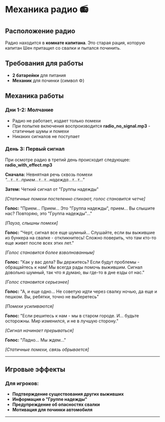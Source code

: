 # Механика радио 📻

## Расположение радио
Радио находится в **комнате капитана**. Это старая рация, которую капитан Шен притащил со свалки и пытался починить.

## Требования для работы
- **2 батарейки** для питания
- **Механик** для починки (символ ⚙️)

## Механика работы

### Дни 1-2: Молчание
- Радио не работает, издает только помехи
- При попытке включения воспроизводится **radio_no_signal.mp3** - статичные шумы и помехи
- Никаких сигналов не поступает

### День 3: Первый сигнал
При осмотре радио в третий день происходит следующее:  **radio_with_effect.mp3** 

**Сначала:** Невнятная речь сквозь помехи
*"...т...т...прием...т...т...надежда...т...т..."*

**Затем:** Четкий сигнал от "Группы надежды"

*[Статичные помехи постепенно стихают, голос становится четче]*

**Голос:** "Прием... Прием... Это "Группа надежды", прием... Вы слышите нас? Повторяю, это "Группа надежды"..."

*[Пауза, слышны помехи]*

**Голос:** "Черт, сигнал все еще шумный... Слушайте, если вы выжившие из бункера на свалке - откликнитесь! Сложно поверить, что там кто-то еще живет после всех этих лет."

*[Голос становится более взволнованным]*

**Голос:** "Как у вас дела? Вы держитесь? Если будут проблемы - обращайтесь к нам! Мы всегда рады помочь выжившим. Сигнал довольно шумный, так что я думаю, вы где-то в дне езды от нас."

*[Голос становится серьезнее]*

**Голос:** "А, и еще одно... Не советую идти через свалку ночью, да еще и пешком. Вы, ребятки, точно не выберетесь"

*[Помехи усиливаются]*

**Голос:** "Если решитесь к нам - мы в старом городе. И... будьте осторожны. Мир изменился, и не в лучшую сторону."

*[Сигнал начинает прерываться]*

**Голос:** "Ладно... Мы ждем..."

*[Статичные помехи, связь обрывается]*

---

## Игровые эффекты

### Для игроков:
- **Подтверждение существования других выживших**
- **Информация о "Группе надежды"**
- **Предупреждение об опасностях свалки**
- **Мотивация для починки автомобиля**

---